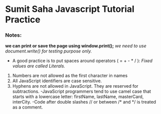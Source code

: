 # Sumit Saha Javascript Tutorial Practice

### Notes: 
__we can print or save the page using window.print();__
*we need to use document.write() for testing purpose only.*
* A good practice is to put spaces around operators ( = + - * / ):
_Fixed values are called Literals._
1.  Numbers are not allowed as the first character in names
2.  All JavaScript identifiers are case sensitive.
3.  Hyphens are not allowed in JavaScript. They are reserved for subtractions.
-JavaScript programmers tend to use camel case that starts with a lowercase letter: firstName, lastName, masterCard, interCity.
-Code after double slashes // or between /* and */ is treated as a comment.


    
